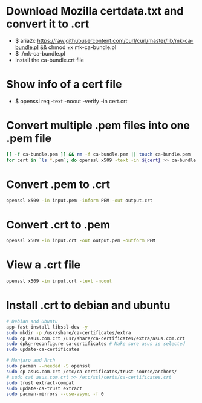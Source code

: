Download Mozilla certdata.txt and convert it to .crt
=====
* $ aria2c https://raw.githubusercontent.com/curl/curl/master/lib/mk-ca-bundle.pl && chmod +x mk-ca-bundle.pl
* $ ./mk-ca-bundle.pl
* Install the ca-bundle.crt file

Show info of a cert file
=====
* $ openssl req -text -noout -verify -in cert.crt

Convert multiple .pem files into one .pem file
=====
```sh
[[ -f ca-bundle.pem ]] && rm -f ca-bundle.pem || touch ca-bundle.pem
for cert in `ls *.pem`; do openssl x509 -text -in ${cert} >> ca-bundle.pem; done
```

Convert .pem to .crt
=====
```sh
openssl x509 -in input.pem -inform PEM -out output.crt
```

Convert .crt to .pem
=====
```sh
openssl x509 -in input.crt -out output.pem -outform PEM
```

View a .crt file
=====
```sh
openssl x509 -in input.crt -text -noout
```

Install .crt to debian and ubuntu
=====
```sh
# Debian and Ubuntu
app-fast install libssl-dev -y
sudo mkdir -p /usr/share/ca-certificates/extra
sudo cp asus.com.crt /usr/share/ca-certificates/extra/asus.com.crt
sudo dpkg-reconfigure ca-certificates # Make sure asus is selected
sudo update-ca-certificates

# Manjaro and Arch
sudo pacman --needed -S openssl
sudo cp asus.com.crt /etc/ca-certificates/trust-source/anchors/
# sudo cat asus.com.crt >> /etc/ssl/certs/ca-certificates.crt
sudo trust extract-compat
sudo update-ca-trust extract
sudo pacman-mirrors --use-async -f 0
```
